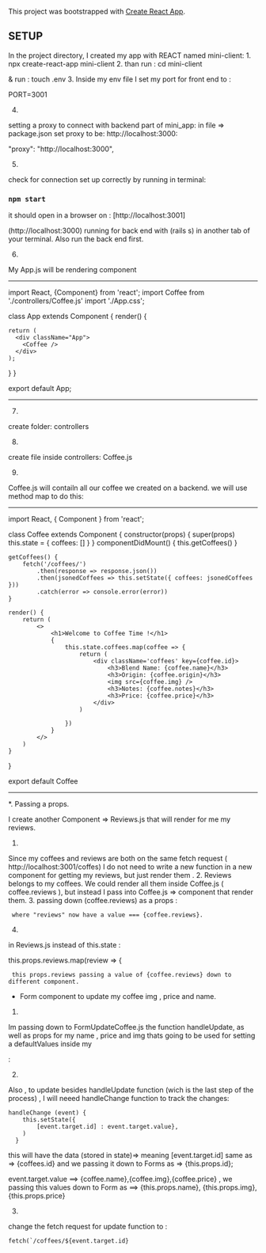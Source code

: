 This project was bootstrapped with [Create React App](https://github.com/facebook/create-react-app).

## SETUP

In the project directory, I created my app with REACT named mini-client:
1.
npx create-react-app mini-client
2.
than run : cd mini-client

& run : touch .env
3.
Inside my env file I set my port for front end to : 

 PORT=3001

4. 
setting a proxy to connect with backend part of mini_app:
 in file => package.json set proxy to be:  http://localhost:3000:

"proxy": "http://localhost:3000",

5. 
check for connection set up correctly  by running in terminal:

### `npm start`

it should open in a browser on : 
[http://localhost:3001] 

 (http://localhost:3000) running for back end with (rails s) in another tab of your terminal. Also run the back end first.  

6. 
My App.js will be rendering component <Coffee/>
**********
import React, {Component} from 'react';
import Coffee from './controllers/Coffee.js'
import './App.css';

class App extends Component {
  render() {

    return (
      <div className="App">
        <Coffee />
      </div>
    );
  }
  }

export default App;
************

7. 
create folder:
 controllers

8. 
create file inside controllers: 
Coffee.js

9. 
Coffee.js will contailn all our coffee we created on a backend.
we will use method map to do this: 
**************
import React, { Component } from 'react';

class Coffee extends Component {
    constructor(props) {
        super(props)
        this.state = {
            coffees: []
        }
    }
    componentDidMount() {
        this.getCoffees()
    }

    getCoffees() {
        fetch('/coffees/')
            .then(response => response.json())
            .then(jsonedCoffees => this.setState({ coffees: jsonedCoffees }))
            .catch(error => console.error(error))
    }

    render() {
        return (
            <>
                <h1>Welcome to Coffee Time !</h1>
                {
                    this.state.coffees.map(coffee => {
                        return (
                            <div className='coffees' key={coffee.id}>
                                <h3>Blend Name: {coffee.name}</h3>
                                <h3>Origin: {coffee.origin}</h3>
                                <img src={coffee.img} />
                                <h3>Notes: {coffee.notes}</h3>
                                <h3>Price: {coffee.price}</h3>
                            </div>
                        )

                    })
                }
            </>
        )
    }
}

export default Coffee
***************
*. Passing a props. 

I create another Component => Reviews.js
that will render for me my reviews. 

1. 
Since my coffees and reviews are both on the same fetch request ( http://localhost:3001/coffes) I do not need to write a new function in a new component for getting my reviews, but just render them . 
2. 
Reviews belongs to my coffees. We could render all them inside Coffee.js ( coffee.reviews ), but instead I pass into Coffee.js => <Reviews/> component that render them.
3. 
<Reviews/> passing down (coffee.reviews) as a props : 

 <Reviews reviews={coffee.reviews}/>
 
     where "reviews" now have a value === {coffee.reviews}. 

4. 
in Reviews.js instead of this.state : 

 this.props.reviews.map(review => {

     this props.reviews passing a value of {coffee.reviews} down to different component.

* Form component to update my coffee img , price and name.
1.
Im passing down to FormUpdateCoffee.js the function handleUpdate, as well as props for my name , price and img thats going to be used for setting a defaultValues inside my <form>:

<Form update = {this.handleUpdate}  name={coffee.name} img = {coffee.img} price = {coffee.price}/>

2. 
Also , to update besides handleUpdate function (wich is the last step of the process) , I will neeed handleChange function to track the changes:  

    handleChange (event) {
        this.setState({
            [event.target.id] : event.target.value},   
        )
      }
 this will have the data (stored in state)=> meaning [event.target.id] same as => {coffees.id} and we passing it down to Forms as => {this.props.id};

 event.target.value ==> {coffee.name},{coffee.img},{coffee.price} , we passing this values down to Form as  ==> {this.props.name}, {this.props.img}, {this.props.price}

 3. 
 change the fetch request for update function to : 

    fetch(`/coffees/${event.target.id}





